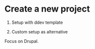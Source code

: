 # Create a new project

1. Setup with ddev template

2. Custom setup as alternative

Focus on Drupal.